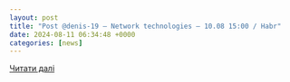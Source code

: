 ```yaml
---
layout: post
title: "Post @denis-19 — Network technologies — 10.08 15:00 / Habr"
date: 2024-08-11 06:34:48 +0000
categories: [news]
---
```


[Читати далі](https://habr.com/en/posts/835186/)

